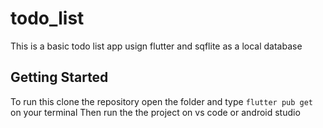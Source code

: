 # todo_list

This is a basic todo list app usign flutter and sqflite as a local database


## Getting Started

To run this clone the repository open the folder and type ```flutter pub get``` on your terminal
Then run the the project on vs code or android studio
